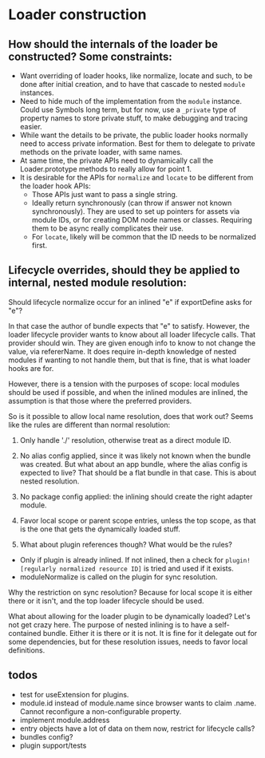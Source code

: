 # Loader construction

## How should the internals of the loader be constructed? Some constraints:

* Want overriding of loader hooks, like normalize, locate and such, to be done
after initial creation, and to have that cascade to nested `module` instances.
* Need to hide much of the implementation from the `module` instance. Could use Symbols long term, but for now, use a `_private` type of property names to store private stuff, to make debugging and tracing easier.
* While want the details to be private, the public loader hooks normally need to access private information. Best for them to delegate to private methods on the private loader, with same names.
* At same time, the private APIs need to dynamically call the Loader.prototype methods to really allow for point 1.
* It is desirable for the APIs for `normalize` and `locate` to be different from the loader hook APIs:
    * Those APIs just want to pass a single string.
    * Ideally return synchronously (can throw if answer not known synchronously). They are used to set up pointers for assets via module IDs, or for creating DOM node names or classes. Requiring them to be async really complicates their use.
    * For `locate`, likely will be common that the ID needs to be normalized first.

## Lifecycle overrides, should they be applied to internal, nested module resolution:

Should lifecycle normalize occur for an inlined "e" if exportDefine asks for "e"?

In that case the author of bundle expects that "e" to satisfy. However, the loader lifecycle provider wants to know about all loader lifecycle calls. That provider should win. They are given enough info to know to not change the value, via refererName. It does require in-depth knowledge of nested modules if wanting to not handle them, but that is fine, that is what loader hooks are for.

However, there is a tension with the purposes of scope: local modules should be used if possible, and when the inlined modules are inlined, the assumption is that those where the preferred providers.

So is it possible to allow local name resolution, does that work out? Seems like the rules are different than normal resolution:

1) Only handle './' resolution, otherwise treat as a direct module ID.

2) No alias config applied, since it was likely not known when the bundle was created. But what about an app bundle, where the alias config is expected to live? That should be a flat bundle in that case. This is about nested resolution.

3) No package config applied: the inlining should create the right adapter module.

4) Favor local scope or parent scope entries, unless the top scope, as that is the one that gets the dynamically loaded stuff.

5) What about plugin references though? What would be the rules?

* Only if plugin is already inlined. If not inlined, then a check for `plugin![regularly normalized resource ID]` is tried and used if it exists.
* moduleNormalize is called on the plugin for sync resolution.

Why the restriction on sync resolution? Because for local scope it is either there or it isn't, and the top loader lifecycle should be used.

What about allowing for the loader plugin to be dynamically loaded? Let's not get crazy here. The purpose of nested inlining is to have a self-contained bundle. Either it is there or it is not. It is fine for it delegate out for some dependencies, but for these resolution issues, needs to favor local definitions.

## todos

* test for useExtension for plugins.
* module.id instead of module.name since browser wants to claim .name. Cannot reconfigure a non-configurable property.
* implement module.address
* entry objects have a lot of data on them now, restrict for lifecycle calls?
* bundles config?
* plugin support/tests

